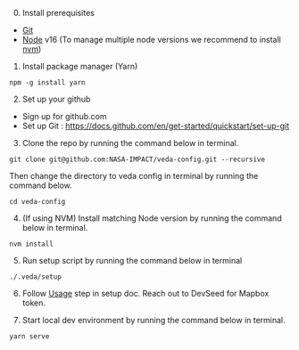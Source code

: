 0. Install prerequisites

- [Git](https://www.atlassian.com/git/tutorials/install-git)
- [Node](http://nodejs.org/) v16 (To manage multiple node versions we recommend to install [nvm](https://github.com/nvm-sh/nvm#installing-and-updating))


1. Install package manager (Yarn)

```
npm -g install yarn
```

2. Set up your github

- Sign up for github.com
- Set up Git : https://docs.github.com/en/get-started/quickstart/set-up-git

3. Clone the repo by running the command below in terminal.

```
git clone git@github.com:NASA-IMPACT/veda-config.git --recursive
```
Then change the directory to veda config in terminal by running the command below.

```
cd veda-config
```

4. (If using NVM) Install matching Node version by running the command below in terminal.
```
nvm install
```

5. Run setup script by running the command below in terminal

```
./.veda/setup
```

6. Follow [Usage](https://github.com/NASA-IMPACT/veda-config/blob/develop/docs/SETUP.md#usage) step  in setup doc. Reach out to DevSeed for Mapbox token. 
   
7. Start local dev environment by running the command below in terminal.
```
yarn serve
```
